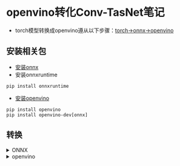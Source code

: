 # openvino转化Conv-TasNet笔记
- torch模型转换成openvino遵从以下步骤：[torch->onnx->openvino](https://docs.openvino.ai/latest/openvino_docs_MO_DG_prepare_model_convert_model_Convert_Model_From_PyTorch.html)

## 安装相关包
- [安装onnx](https://pypi.org/project/onnx/)
- 安装onnxruntime

```shell
pip install onnxruntime
```
- [安装openvino](https://docs.openvino.ai/latest/openvino_docs_install_guides_installing_openvino_pip.html#doxid-openvino-docs-install-guides-installing-openvino-pip)
```shell
pip install openvino
pip install openvino-dev[onnx]
```
## 转换
<details>
<summary>ONNX</summary>
使用torch2onnx.ipynb转换得到模型文件onnx
</details>
<details>
<summary>openvino</summary>
得到模型后,使用如下指令推理得到IR模型

```shell
mo --input_model "model.onnx" --output_dir "output_dir" --input_shape [1,1,32000]
```
</details>
